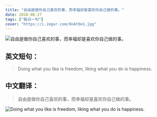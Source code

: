 ```yaml
---
title: "自由是做你自己喜欢的事，而幸福却是喜欢你自己做的事。"
date: 2018-06-27
tags: ["每日一句"]
cover: "https://i.imgur.com/8nAt0e1.jpg"
---
```


![自由是做你自己喜欢的事，而幸福却是喜欢你自己做的事。](https://i.imgur.com/aFnGNQP.jpg)

## 英文短句：
> Doing what you like is freedom, liking what you do is happiness.

<!--more-->

## 中文翻译：
> 自由是做你自己喜欢的事，而幸福却是喜欢你自己做的事。

![Doing what you like is freedom, liking what you do is happiness.](https://i.imgur.com/zH3wqv3.jpg)

